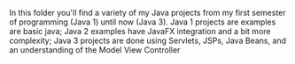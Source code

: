 In this folder you'll find a variety of my Java projects from my first semester of programming (Java 1) until now (Java 3). Java 1 projects are examples are basic java; Java 2 examples have JavaFX integration and a bit more complexity; Java 3 projects are done using Servlets, JSPs, Java Beans, and an understanding of the Model View Controller
